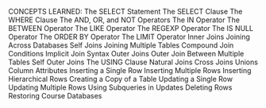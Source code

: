 CONCEPTS LEARNED:
	The SELECT Statement
	The SELECT Clause
	The WHERE Clause
	The AND, OR, and NOT Operators 
	The IN Operator
	The BETWEEN Operator
	The LIKE Operator
	The REGEXP Operator
	The IS NULL Operator
	The ORDER BY Operator
	The LIMIT Operator
	Inner Joins
	Joining Across Databases
	Self Joins
	Joining Multiple Tables
	Compound Join Conditions
	Implicit Join Syntax
	Outer Joins
	Outer Join Between Multiple Tables 
	Self Outer Joins
	The USING Clause
	Natural Joins
	Cross Joins
	Unions
	Column Attributes
	Inserting a Single Row 
	Inserting Multiple Rows 
	Inserting Hierarchical Rows 
	Creating a Copy of a Table 
	Updating a Single Row 
	Updating Multiple Rows 
	Using Subqueries in Updates 
	Deleting Rows
	Restoring Course Databases
